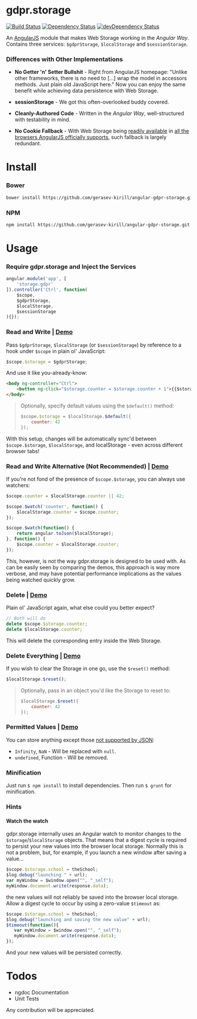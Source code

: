 gdpr.storage
=========

[![Build Status](https://travis-ci.org/gerasev-kirill/angular-gdpr-storage.svg)](https://travis-ci.org/gerasev-kirill/angular-gdpr-storage)
[![Dependency Status](https://david-dm.org/gerasev-kirill/angular-gdpr-storage.svg)](https://david-dm.org/gerasev-kirill/angular-gdpr-storage)
[![devDependency Status](https://david-dm.org/gerasev-kirill/angular-gdpr-storage/dev-status.svg)](https://david-dm.org/gerasev-kirill/angular-gdpr-storage#info=devDependencies)

An [AngularJS](https://github.com/angular/angular.js) module that makes Web Storage working in the *Angular Way*. Contains three services: `$gdprStorage`, `$localStorage` and `$sessionStorage`.

### Differences with Other Implementations

* **No Getter 'n' Setter Bullshit** - Right from AngularJS homepage: "Unlike other frameworks, there is no need to [...] wrap the model in accessors methods. Just plain old JavaScript here." Now you can enjoy the same benefit while achieving data persistence with Web Storage.

* **sessionStorage** - We got this often-overlooked buddy covered.

* **Cleanly-Authored Code** - Written in the *Angular Way*, well-structured with testability in mind.

* **No Cookie Fallback** - With Web Storage being [readily available](http://caniuse.com/namevalue-storage) in [all the browsers AngularJS officially supports](http://docs.angularjs.org/misc/faq#canidownloadthesourcebuildandhosttheangularjsenvironmentlocally), such fallback is largely redundant.

Install
=======

### Bower

```bash
bower install https://github.com/gerasev-kirill/angular-gdpr-storage.git
```

### NPM
```bash
npm install https://github.com/gerasev-kirill/angular-gdpr-storage.git
```


Usage
=====

### Require gdpr.storage and Inject the Services

```javascript
angular.module('app', [
    'storage.gdpr'
]).controller('Ctrl', function(
    $scope,
    $gdprStorage,
    $localStorage,
    $sessionStorage
){});
```

### Read and Write | [Demo](http://plnkr.co/edit/3vfRkvG7R9DgQxtWbGHz?p=preview)

Pass `$gdprStorage`, `$localStorage` (or `$sessionStorage`) by reference to a hook under `$scope` in plain ol' JavaScript:

```javascript
$scope.$storage = $gdprStorage;
```

And use it like you-already-know:

```html
<body ng-controller="Ctrl">
    <button ng-click="$storage.counter = $storage.counter + 1">{{$storage.counter}}</button>
</body>
```

> Optionally, specify default values using the `$default()` method:
>
> ```javascript
> $scope.$storage = $localStorage.$default({
>     counter: 42
> });
> ```

With this setup, changes will be automatically sync'd between `$scope.$storage`, `$localStorage`, and localStorage - even across different browser tabs!

### Read and Write Alternative (Not Recommended) | [Demo](http://plnkr.co/edit/9ZmkzRkYzS3iZkG8J5IK?p=preview)

If you're not fond of the presence of `$scope.$storage`, you can always use watchers:

```javascript
$scope.counter = $localStorage.counter || 42;

$scope.$watch('counter', function() {
    $localStorage.counter = $scope.counter;
});

$scope.$watch(function() {
    return angular.toJson($localStorage);
}, function() {
    $scope.counter = $localStorage.counter;
});
```

This, however, is not the way gdpr.storage is designed to be used with. As can be easily seen by comparing the demos, this approach is way more verbose, and may have potential performance implications as the values being watched quickly grow.

### Delete | [Demo](http://plnkr.co/edit/o4w3VGqmp8opfrWzvsJy?p=preview)

Plain ol' JavaScript again, what else could you better expect?

```javascript
// Both will do
delete $scope.$storage.counter;
delete $localStorage.counter;
```

This will delete the corresponding entry inside the Web Storage.

### Delete Everything | [Demo](http://plnkr.co/edit/YiG28KTFdkeFXskolZqs?p=preview)

If you wish to clear the Storage in one go, use the `$reset()` method:

```javascript
$localStorage.$reset();
````

> Optionally, pass in an object you'd like the Storage to reset to:
>
> ```javascript
> $localStorage.$reset({
>     counter: 42
> });
> ```

### Permitted Values | [Demo](http://plnkr.co/edit/n0acYLdhk3AeZmPOGY9Z?p=preview)

You can store anything except those [not supported by JSON](http://www.json.org/js.html):

* `Infinity`, `NaN` - Will be replaced with `null`.
* `undefined`, Function - Will be removed.

### Minification
Just run `$ npm install` to install dependencies.  Then run `$ grunt` for minification.

### Hints

#### Watch the watch

gdpr.storage internally uses an Angular watch to monitor changes to the `$storage`/`$localStorage` objects. That means that a digest cycle is required to persist your new values into the browser local storage.
Normally this is not a problem, but, for example, if you launch a new window after saving a value...

```javascript
$scope.$storage.school = theSchool;
$log.debug("launching " + url);
var myWindow = $window.open("", "_self");
myWindow.document.write(response.data);
```

the new values will not reliably be saved into the browser local storage. Allow a digest cycle to occur by using a zero-value `$timeout` as:

```javascript
$scope.$storage.school = theSchool;
$log.debug("launching and saving the new value" + url);
$timeout(function(){
   var myWindow = $window.open("", "_self");
   myWindow.document.write(response.data);
});
```

And your new values will be persisted correctly.

Todos
=====

* ngdoc Documentation
* Unit Tests

Any contribution will be appreciated.
